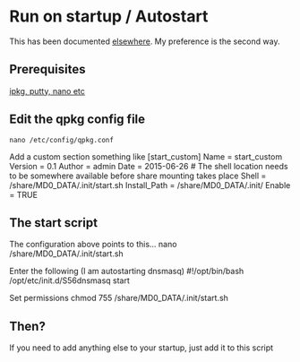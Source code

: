 # Run on startup / Autostart
This has been documented [elsewhere](http://wiki.qnap.com/wiki/Running_Your_Own_Application_at_Startup).
My preference is the second way.

## Prerequisites
[ipkg, putty, nano etc](basics.md)

## Edit the qpkg config file
    nano /etc/config/qpkg.conf

Add a custom section something like
    [start_custom]
    Name = start_custom
    Version = 0.1
    Author = admin
    Date = 2015-06-26
    # The shell location needs to be somewhere available before share mounting takes place
    Shell = /share/MD0_DATA/.init/start.sh
    Install_Path = /share/MD0_DATA/.init/
    Enable = TRUE

## The start script
The configuration above points to this...
    nano /share/MD0_DATA/.init/start.sh

Enter the following (I am autostarting dnsmasq)
    #!/opt/bin/bash
    /opt/etc/init.d/S56dnsmasq start

Set permissions
    chmod 755 /share/MD0_DATA/.init/start.sh
    
## Then?
If you need to add anything else to your startup, just add it to this script